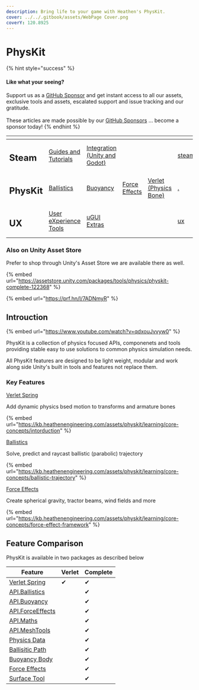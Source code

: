 ```yaml
---
description: Bring life to your game with Heathen's PhysKit.
cover: ../../.gitbook/assets/WebPage Cover.png
coverY: 120.8925
---
```


# PhysKit

{% hint style="success" %}
#### Like what your seeing?

Support us as a [GitHub Sponsor](../../become-a-sponsor/) and get instant access to all our assets, exclusive tools and assets, escalated support and issue tracking and our gratitude.\
\
These articles are made possible by our [GitHub Sponsors](../../become-a-sponsor/) ... become a sponsor today!
{% endhint %}

<table data-view="cards"><thead><tr><th></th><th></th><th></th><th></th><th></th><th data-hidden data-card-target data-type="content-ref"></th><th data-hidden data-card-cover data-type="files"></th></tr></thead><tbody><tr><td><h2>Steam</h2></td><td><a href="../../company/steam/">Guides and Tutorials</a></td><td><a href="../steamworks/">Integration (Unity and Godot)</a></td><td></td><td></td><td><a href="../../company/steam/">steam</a></td><td><a href="../../.gitbook/assets/Steamworks Card.png">Steamworks Card.png</a></td></tr><tr><td><h2>PhysKit</h2></td><td><a href="learning/sample-scenes/1-ballistic-basics.md">Ballistics</a></td><td><a href="learning/sample-scenes/1-buoyancy-example.md">Buoyancy</a></td><td><a href="learning/sample-scenes/1-force-effect-fields.md">Force Effects</a></td><td><a href="learning/sample-scenes/2-verlet-spring-skinned-mesh.md">Verlet (Physics Bone)</a></td><td><a href="./">.</a></td><td><a href="../../.gitbook/assets/PhysKit Card.png">PhysKit Card.png</a></td></tr><tr><td><h2>UX</h2></td><td><a href="../ux/learning/core-concepts/">User eXperience Tools</a></td><td><a href="../ux/learning/ugui-extras/">uGUI Extras</a></td><td></td><td></td><td><a href="../ux/">ux</a></td><td><a href="../../.gitbook/assets/Splash Screen (1).png">Splash Screen (1).png</a></td></tr></tbody></table>

### Also on Unity Asset Store

Prefer to shop through Unity's Asset Store we are available there as well.

{% embed url="https://assetstore.unity.com/packages/tools/physics/physkit-complete-122368" %}

{% embed url="https://prf.hn/l/7ADNmyR" %}

## Introuction

{% embed url="https://www.youtube.com/watch?v=qdxouJvvyw0" %}

PhysKit is a collection of physics focused APIs, componenets and tools providing stable easy to use solutions to common physics simulation needs.

All PhysKit features are designed to be light weight, modular and work along side Unity's built in tools and features not replace them.

### Key Features

[Verlet Spring](intorduction.md)

Add dynamic physics bsed motion to transforms and armature bones

{% embed url="https://kb.heathenengineering.com/assets/physkit/learning/core-concepts/intorduction" %}

[Ballistics](learning/core-concepts/ballistic-trajectory.md)

Solve, predict and raycast ballistic (parabolic) trajectory

{% embed url="https://kb.heathenengineering.com/assets/physkit/learning/core-concepts/ballistic-trajectory" %}

[Force Effects](learning/core-concepts/force-effect-framework.md)

Create spherical gravity, tractor beams, wind fields and more

{% embed url="https://kb.heathenengineering.com/assets/physkit/learning/core-concepts/force-effect-framework" %}

## Feature Comparison

PhysKit is available in two packages as described below

| Feature                                                     | Verlet | Complete |
| ----------------------------------------------------------- | ------ | -------- |
| [Verlet Spring](components/verlet-spring.md)                | ✔      | ✔        |
| [API.Ballistics](api/ballistics.md)                         |        | ✔        |
| [API.Buoyancy](api/buoyancy.md)                             |        | ✔        |
| [API.ForceEffects](api/force-effects.md)                    |        | ✔        |
| [API.Maths](api/maths.md)                                   |        | ✔        |
| [API.MeshTools](api/mesh-tools.md)                          |        | ✔        |
| [Physics Data](components/physics-data.md)                  |        | ✔        |
| [Ballisitic Path](components/ballistic-path-line-render.md) |        | ✔        |
| [Buoyancy Body](components/buoyant-body.md)                 |        | ✔        |
| [Force Effects](objects/force-effect/)                      |        | ✔        |
| [Surface Tool](components/surface-tool.md)                  |        | ✔        |



